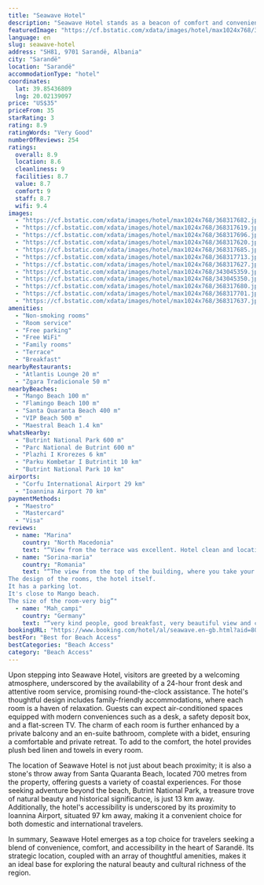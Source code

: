 ```yaml
---
title: "Seawave Hotel"
description: "Seawave Hotel stands as a beacon of comfort and convenience in Sarandë, boasting an enviable location mere steps from the pristine shores of Flamingo Beach and Mango Beach."
featuredImage: "https://cf.bstatic.com/xdata/images/hotel/max1024x768/368317682.jpg?k=4ce691775a29d8f6edce2a6fa814642d138cb73bd88aef908463d66d372915ed&o=&hp=1"
language: en
slug: seawave-hotel
address: "SH81, 9701 Sarandë, Albania"
city: "Sarandë"
location: "Sarandë"
accommodationType: "hotel"
coordinates:
  lat: 39.85436809
  lng: 20.02139097
price: "US$35"
priceFrom: 35
starRating: 3
rating: 8.9
ratingWords: "Very Good"
numberOfReviews: 254
ratings:
  overall: 8.9
  location: 8.6
  cleanliness: 9
  facilities: 8.7
  value: 8.7
  comfort: 9
  staff: 8.7
  wifi: 9.4
images:
  - "https://cf.bstatic.com/xdata/images/hotel/max1024x768/368317682.jpg?k=4ce691775a29d8f6edce2a6fa814642d138cb73bd88aef908463d66d372915ed&o=&hp=1"
  - "https://cf.bstatic.com/xdata/images/hotel/max1024x768/368317619.jpg?k=6bd6023b164342f974db3d4a001001dd2add84de296f93610f7826a154825dc8&o=&hp=1"
  - "https://cf.bstatic.com/xdata/images/hotel/max1024x768/368317696.jpg?k=1bdefb533ff103910c233eca2de599e54c89bdd18c42462f7ae2fbeabba55e5a&o=&hp=1"
  - "https://cf.bstatic.com/xdata/images/hotel/max1024x768/368317620.jpg?k=88abf22112ca9ad87fd4a6d4b5fb2017677d431e2dd1a7c88e7a7b8d74cd6c53&o=&hp=1"
  - "https://cf.bstatic.com/xdata/images/hotel/max1024x768/368317685.jpg?k=5bf1d30292100ae9a953eda85cdf92f47994e0cdb542606a2166f7392efd225e&o=&hp=1"
  - "https://cf.bstatic.com/xdata/images/hotel/max1024x768/368317713.jpg?k=5fd608c2b982576a1aa28faa0a748d5cd341fa2c612e31a6b8a1e5bbc9e53d3e&o=&hp=1"
  - "https://cf.bstatic.com/xdata/images/hotel/max1024x768/368317627.jpg?k=d566f40d5b3edc90b0c754788196eea11fdc89ad271043ab419a40a6242973af&o=&hp=1"
  - "https://cf.bstatic.com/xdata/images/hotel/max1024x768/343045359.jpg?k=5e706eba176ff90d14b4091a4a2b123953d92e2d584981f22366a52742439cdb&o=&hp=1"
  - "https://cf.bstatic.com/xdata/images/hotel/max1024x768/343045350.jpg?k=a9b917bbddbc51c1978b218b8bc146445fe2ffafef7fdd33b7ae34fb103f7841&o=&hp=1"
  - "https://cf.bstatic.com/xdata/images/hotel/max1024x768/368317680.jpg?k=423e92f8b010b2027ee71c4e0cb2bcd816a07010d8f7024b93cf4613b1f83979&o=&hp=1"
  - "https://cf.bstatic.com/xdata/images/hotel/max1024x768/368317701.jpg?k=1bc497cf3184b5a756c45290c22dc82d920f0e4c488ca9fc52499a328c907fc4&o=&hp=1"
  - "https://cf.bstatic.com/xdata/images/hotel/max1024x768/368317637.jpg?k=1971d9d2f317b27ef5ea12a65f9ad3b124e16c0172f0f5c3a2eef54b3de05bda&o=&hp=1"
amenities:
  - "Non-smoking rooms"
  - "Room service"
  - "Free parking"
  - "Free WiFi"
  - "Family rooms"
  - "Terrace"
  - "Breakfast"
nearbyRestaurants:
  - "Atlantis Lounge 20 m"
  - "Zgara Tradicionale 50 m"
nearbyBeaches:
  - "Mango Beach 100 m"
  - "Flamingo Beach 100 m"
  - "Santa Quaranta Beach 400 m"
  - "VIP Beach 500 m"
  - "Maestral Beach 1.4 km"
whatsNearby:
  - "Butrint National Park 600 m"
  - "Parc National de Butrint 600 m"
  - "Plazhi I Krorezes 6 km"
  - "Parku Kombetar I Butrintit 10 km"
  - "Butrint National Park 10 km"
airports:
  - "Corfu International Airport 29 km"
  - "Ioannina Airport 70 km"
paymentMethods:
  - "Maestro"
  - "Mastercard"
  - "Visa"
reviews:
  - name: "Marina"
    country: "North Macedonia"
    text: "“View from the terrace was excellent. Hotel clean and location great! Breakfast on theta floor with breathtaking views!”"
  - name: "Sorina-maria"
    country: "Romania"
    text: "“The view from the top of the building, where you take your breakfast.
The design of the rooms, the hotel itself.
It has a parking lot.
It's close to Mango beach.
The size of the room-very big”"
  - name: "Mah_campi"
    country: "Germany"
    text: "“very kind people, good breakfast, very beautiful view and close to the supermarket”"
bookingURL: "https://www.booking.com/hotel/al/seawave.en-gb.html?aid=8035640"
bestFor: "Best for Beach Access"
bestCategories: "Beach Access"
category: "Beach Access"
---
```


Upon stepping into Seawave Hotel, visitors are greeted by a welcoming atmosphere, underscored by the availability of a 24-hour front desk and attentive room service, promising round-the-clock assistance. The hotel's thoughtful design includes family-friendly accommodations, where each room is a haven of relaxation. Guests can expect air-conditioned spaces equipped with modern conveniences such as a desk, a safety deposit box, and a flat-screen TV. The charm of each room is further enhanced by a private balcony and an en-suite bathroom, complete with a bidet, ensuring a comfortable and private retreat. To add to the comfort, the hotel provides plush bed linen and towels in every room.

The location of Seawave Hotel is not just about beach proximity; it is also a stone's throw away from Santa Quaranta Beach, located 700 metres from the property, offering guests a variety of coastal experiences. For those seeking adventure beyond the beach, Butrint National Park, a treasure trove of natural beauty and historical significance, is just 13 km away. Additionally, the hotel's accessibility is underscored by its proximity to Ioannina Airport, situated 97 km away, making it a convenient choice for both domestic and international travelers.

In summary, Seawave Hotel emerges as a top choice for travelers seeking a blend of convenience, comfort, and accessibility in the heart of Sarandë. Its strategic location, coupled with an array of thoughtful amenities, makes it an ideal base for exploring the natural beauty and cultural richness of the region.
